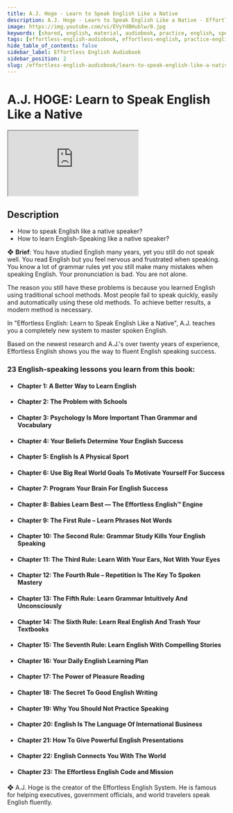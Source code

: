 ```yaml
---
title: A.J. Hoge - Learn to Speak English Like a Native
description: A.J. Hoge - Learn to Speak English Like a Native - Effortless English Audiobook
image: https://img.youtube.com/vi/EVyYdBHublw/0.jpg
keywords: [shared, english, material, audiobook, practice, english, speaking]
tags: [effortless-english-audiobook, effortless-english, practice-english-speaking]
hide_table_of_contents: false
sidebar_label: Effortless English Audiobook
sidebar_position: 2
slug: /effortless-english-audiobook/learn-to-speak-english-like-a-native
---
```


# A.J. HOGE: Learn to Speak English Like a Native


<div class="video-container">
<iframe src="https://www.youtube.com/embed/EVyYdBHublw?controls=0" title="YouTube video player"></iframe>
<a href="https://www.youtube.com/watch?v=EVyYdBHublw" target="_blank"></a>
</div>

## Description

- How to speak English like a native speaker?
- How to learn English-Speaking like a native speaker?

❖ **Brief**:
You have studied English many years, yet you still do not speak well. You read English but you feel nervous and frustrated when speaking. You know a lot of grammar rules yet you still make many mistakes when speaking English. Your pronunciation is bad. You are not alone.

The reason you still have these problems is because you learned English using traditional school methods. Most people fail to speak quickly, easily and automatically using these old methods. To achieve better results, a modern method is necessary.

In "Effortless English: Learn to Speak English Like a Native", A.J. teaches you a completely new system to master spoken English.

Based on the newest research and A.J.'s over twenty years of experience, Effortless English shows you the way to fluent English speaking success.

### 23 English-speaking lessons you learn from this book:

- #### Chapter 1: A Better Way to Learn English
- #### Chapter 2: The Problem with Schools
- #### Chapter 3: Psychology Is More Important Than Grammar and Vocabulary
- #### Chapter 4: Your Beliefs Determine Your English Success
- #### Chapter 5: English Is A Physical Sport
- #### Chapter 6: Use Big Real World Goals To Motivate Yourself For Success
- #### Chapter 7: Program Your Brain For English Success
- #### Chapter 8: Babies Learn Best — The Effortless English™ Engine
- #### Chapter 9: The First Rule – Learn Phrases Not Words
- #### Chapter 10: The Second Rule: Grammar Study Kills Your English Speaking
- #### Chapter 11: The Third Rule: Learn With Your Ears, Not With Your Eyes
- #### Chapter 12: The Fourth Rule – Repetition Is The Key To Spoken Mastery
- #### Chapter 13: The Fifth Rule: Learn Grammar Intuitively And Unconsciously
- #### Chapter 14: The Sixth Rule: Learn Real English And Trash Your Textbooks
- #### Chapter 15: The Seventh Rule: Learn English With Compelling Stories
- #### Chapter 16: Your Daily English Learning Plan
- #### Chapter 17: The Power of Pleasure Reading
- #### Chapter 18: The Secret To Good English Writing
- #### Chapter 19: Why You Should Not Practice Speaking
- #### Chapter 20: English Is The Language Of International Business
- #### Chapter 21: How To Give Powerful English Presentations
- #### Chapter 22: English Connects You With The World
- #### Chapter 23: The Effortless English Code and Mission

❖ A.J. Hoge is the creator of the Effortless English System. He is famous for helping executives, government officials, and world travelers speak English fluently.